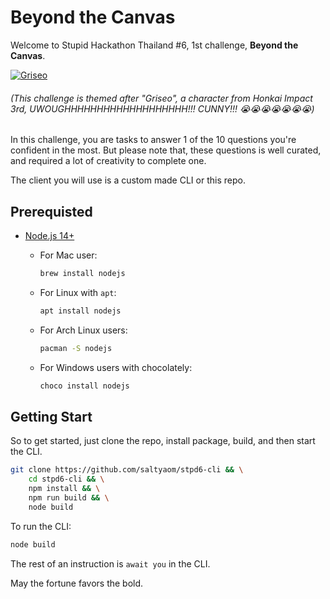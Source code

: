 # Beyond the Canvas
Welcome to Stupid Hackathon Thailand #6, 1st challenge, **Beyond the Canvas**.

[![Griseo](https://user-images.githubusercontent.com/35027979/173251592-43b616ed-fff2-43f9-97ee-00c7df3e02c9.jpeg)](https://youtu.be/qTx2D1jgv_s)
###### (This challenge is themed after "Griseo", a character from Honkai Impact 3rd, UWOUGHHHHHHHHHHHHHHHHHHH!!! CUNNY!!! 😭😭😭😭😭😭😭)

In this challenge, you are tasks to answer 1 of the 10 questions you're confident in the most.
But please note that, these questions is well curated, and required a lot of creativity to complete one.

The client you will use is a custom made CLI or this repo.

## Prerequisted
- [Node.js 14+](https://nodejs.org)
    - For Mac user:
        ```bash
        brew install nodejs
        ```
    - For Linux with `apt`:
        ```bash
        apt install nodejs
        ```

    - For Arch Linux users:
        ```bash
        pacman -S nodejs
        ```

    - For Windows users with chocolately:
        ```bash
        choco install nodejs
        ```

## Getting Start
So to get started, just clone the repo, install package, build, and then start the CLI.
```bash
git clone https://github.com/saltyaom/stpd6-cli && \
    cd stpd6-cli && \
    npm install && \
    npm run build && \
    node build
```

To run the CLI:
```bash
node build
````

The rest of an instruction is `await you` in the CLI.

May the fortune favors the bold.
